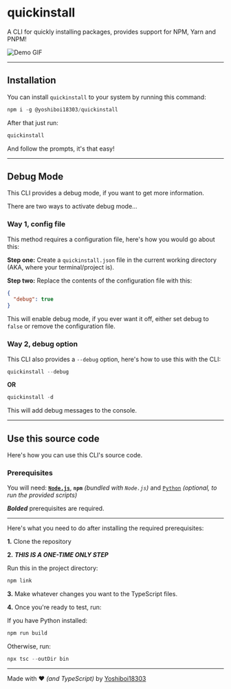 # quickinstall

A CLI for quickly installing packages, provides support for NPM, Yarn and PNPM!

![Demo GIF](https://cdn.discordapp.com/attachments/1028104425371340851/1095402827888730112/quickinstall_Demo_GIF.gif)

---

## Installation

You can install `quickinstall` to your system by running this command:

```powershell
npm i -g @yoshiboi18303/quickinstall
```

After that just run:

```powershell
quickinstall
```

And follow the prompts, it's that easy!

---

## Debug Mode

This CLI provides a debug mode, if you want to get more information.

There are two ways to activate debug mode...

### Way 1, config file

This method requires a configuration file, here's how you would go about this:

**Step one:** Create a `quickinstall.json` file in the current working directory (AKA, where your terminal/project is).

**Step two:** Replace the contents of the configuration file with this:

```json
{
  "debug": true
}
```

This will enable debug mode, if you ever want it off, either set debug to `false` or remove the configuration file.

### Way 2, debug option

This CLI also provides a `--debug` option, here's how to use this with the CLI:

```powershell
quickinstall --debug
```

**OR**

```powershell
quickinstall -d
```

This will add debug messages to the console.

---

## Use this source code

Here's how you can use this CLI's source code.

### Prerequisites

You will need: [**`Node.js`**](https://nodejs.org), **`npm`** _(bundled with `Node.js`)_ and [`Python`](https://python.org) _(optional, to run the provided scripts)_

_**Bolded**_ prerequisites are required.

---

Here's what you need to do after installing the required prerequisites:

**1.** Clone the repository

**2.** _**THIS IS A ONE-TIME ONLY STEP**_

Run this in the project directory:

```powershell
npm link
```

**3.** Make whatever changes you want to the TypeScript files.

**4.** Once you're ready to test, run:

If you have Python installed:

```powershell
npm run build
```

Otherwise, run:

```powershell
npx tsc --outDir bin
```

---

Made with ❤️ _(and TypeScript)_ by [Yoshiboi18303](https://github.com/Yoshiboi18303)
